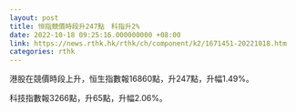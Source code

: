 ```yaml
---
layout: post
title: 恒指競價時段升247點　科指升2%
date: 2022-10-18 09:25:16.000000000 +08:00
link: https://news.rthk.hk/rthk/ch/component/k2/1671451-20221018.htm
categories: rthk
---
```


港股在競價時段上升，恒生指數報16860點，升247點，升幅1.49%。

科技指數報3266點，升65點，升幅2.06%。
